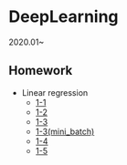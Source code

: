 # DeepLearning
2020.01~
## Homework
* Linear regression
    + [1-1](https://github.com/17-76018348/DeepLearning/blob/master/homework/Practice1_1.ipynb)
    + [1-2](https://github.com/17-76018348/DeepLearning/blob/master/homework/Practice1_2.ipynb)
    + [1-3](https://github.com/17-76018348/DeepLearning/blob/master/homework/Practice1_3.ipynb)
    + [1-3(mini_batch)](https://github.com/17-76018348/DeepLearning/blob/master/homework/Practice1_3_minibatch.ipynb)
    + [1-4](https://github.com/17-76018348/DeepLearning/blob/master/homework/Practice1_4.ipynb)
    + [1-5](https://github.com/17-76018348/DeepLearning/blob/master/homework/Practice1_5.ipynb)
